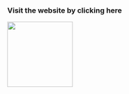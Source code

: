 
### Visit the website by clicking here <br>

[<img src="https://i.postimg.cc/9MMQFyg6/59060d740cbeef0acff9a660.png" width="150px">](https://classical-marketing-solution-website.netlify.app/)
